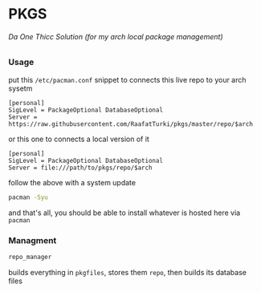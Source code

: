 # PKGS
###### Da One Thicc Solution (for my arch local package management)

### Usage
put this `/etc/pacman.conf` snippet to connects this live repo to your arch sysetm
```
[personal]
SigLevel = PackageOptional DatabaseOptional
Server = https://raw.githubusercontent.com/RaafatTurki/pkgs/master/repo/$arch
```
or this one to connects a local version of it
```
[personal]
SigLevel = PackageOptional DatabaseOptional
Server = file:///path/to/pkgs/repo/$arch
```
follow the above with a system update
```bash
pacman -Syu
```
and that's all, you should be able to install whatever is hosted here via `pacman`


### Managment
```bash
repo_manager
```
builds everything in `pkgfiles`, stores them `repo`, then builds its database files

